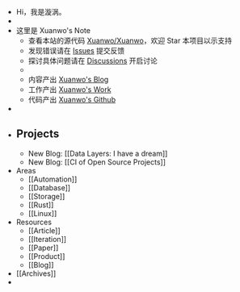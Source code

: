 - Hi，我是漩涡。
-
- 这里是 Xuanwo's Note
	- 查看本站的源代码 [Xuanwo/Xuanwo](https://github.com/Xuanwo/Xuanwo)，欢迎 Star 本项目以示支持
	- 发现错误请在 [Issues](https://github.com/Xuanwo/Xuanwo/issues) 提交反馈
	- 探讨具体问题请在 [Discussions](https://github.com/Xuanwo/Xuanwo/discussions) 开启讨论
	-
	- 内容产出 [Xuanwo's Blog](https://xuanwo.io)
	- 工作产出 [Xuanwo's Work](https://work.xuanwo.io)
	- 代码产出 [Xuanwo's Github](https://github.com/Xuanwo)
-
- Projects
	-
	- New Blog: [[Data Layers: I have a dream]]
	- New Blog: [[CI of Open Source Projects]]
- Areas
	- [[Automation]]
	- [[Database]]
	- [[Storage]]
	- [[Rust]]
	- [[Linux]]
- Resources
	- [[Article]]
	- [[Iteration]]
	- [[Paper]]
	- [[Product]]
	- [[Blog]]
- [[Archives]]
-